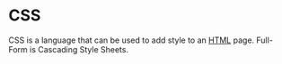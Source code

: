 # CSS



CSS is a language that can be used to add style to an [HTML](/wiki/HTML) page. Full-Form is Cascading Style Sheets. 







